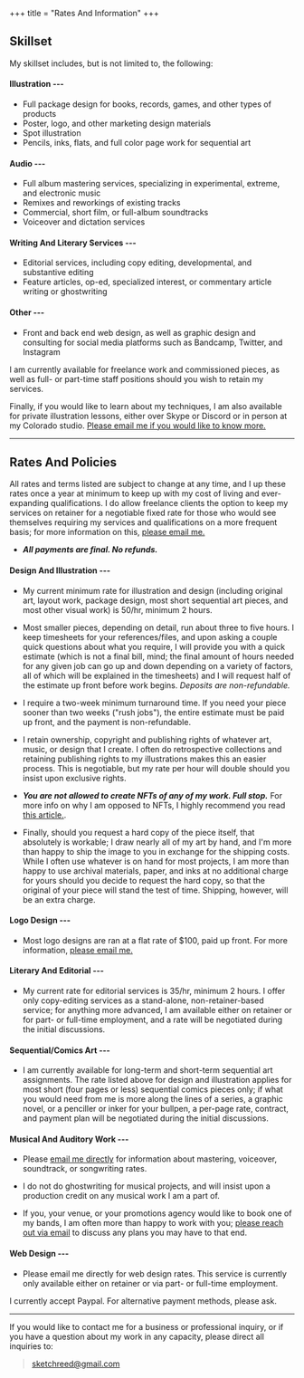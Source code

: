 +++
title = "Rates And Information"
+++


## Skillset

My skillset includes, but is not limited to, the following:


#### Illustration ---
* Full package design for books, records, games, and other types of products
* Poster, logo, and other marketing design materials
* Spot illustration
* Pencils, inks, flats, and full color page work for sequential art

#### Audio ---
* Full album mastering services, specializing in experimental, extreme, and electronic music
* Remixes and reworkings of existing tracks
* Commercial, short film, or full-album soundtracks
* Voiceover and dictation services

#### Writing And Literary Services ---
* Editorial services, including copy editing, developmental, and substantive editing
* Feature articles, op-ed, specialized interest, or commentary article writing or ghostwriting

#### Other ---
* Front and back end web design, as well as graphic design and consulting for social media platforms such as Bandcamp, Twitter, and Instagram

I am currently available for freelance work and commissioned pieces, as well as full- or part-time staff positions should you wish to retain my services.

Finally, if you would like to learn about my techniques, I am also available for private illustration lessons, either over Skype or Discord or in person at my Colorado studio. [Please email me if you would like to know more.](mailto:sketchreed@gmail.com)

---

## Rates And Policies

All rates and terms listed are subject to change at any time, and I up these rates once a year at minimum to keep up with my cost of living and ever-expanding qualifications. I do allow freelance clients the option to keep my services on retainer for a negotiable fixed rate for those who would see themselves requiring my services and qualifications on a more frequent basis; for more information on this, [please email me.](mailto:sketchreed@gmail.com)

* ___All payments are final. No refunds.___

#### Design And Illustration ---

* My current minimum rate for illustration and design (including original art, layout work, package design, most short sequential art pieces, and most other visual work) is 50/hr, minimum 2 hours.

* Most smaller pieces, depending on detail, run about three to five hours. I keep timesheets for your references/files, and upon asking a couple quick questions about what you require, I will provide you with a quick estimate (which is not a final bill, mind; the final amount of hours needed for any given job can go up and down depending on a variety of factors, all of which will be explained in the timesheets) and I will request half of the estimate up front before work begins. _Deposits are non-refundable._   

* I require a two-week minimum turnaround time. If you need your piece sooner than two weeks ("rush jobs"), the entire estimate must be paid up front, and the payment is non-refundable.

* I retain ownership, copyright and publishing rights of whatever art, music, or design that I create. I often do retrospective collections and retaining publishing rights to my illustrations makes this an easier process. This is negotiable, but my rate per hour will double should you insist upon exclusive rights.

* ___You are not allowed to create NFTs of any of my work. Full stop.___ For more info on why I am opposed to NFTs, I highly recommend you read [this article.](https://www.ntdaily.com/nfts-are-not-just-bad-for-the-environment-they-are-also-stupid/).

* Finally, should you request a hard copy of the piece itself, that absolutely is workable; I draw nearly all of my art by hand, and I'm more than happy to ship the image to you in exchange for the shipping costs. While I often use whatever is on hand for most projects, I am more than happy to use archival materials, paper, and inks at no additional charge for yours should you decide to request the hard copy, so that the original of your piece will stand the test of time. Shipping, however, will be an extra charge.

#### Logo Design ---

* Most logo designs are ran at a flat rate of $100, paid up front. For more information, [please email me.](mailto:sketchreed@gmail.com)

#### Literary And Editorial ---

* My current rate for editorial services is 35/hr, minimum 2 hours. I offer only copy-editing services as a stand-alone, non-retainer-based service; for anything more advanced, I am available either on retainer or for part- or full-time employment, and a rate will be negotiated during the initial discussions.

#### Sequential/Comics Art ---

* I am currently available for long-term and short-term sequential art assignments. The rate listed above for design and illustration applies for most short (four pages or less) sequential comics pieces only; if what you would need from me is more along the lines of a series, a graphic novel, or a penciller or inker for your bullpen, a per-page rate, contract, and payment plan will be negotiated during the initial discussions.

#### Musical And Auditory Work ---

* Please [email me directly](mailto:sketchreed@gmail.com) for information about mastering, voiceover, soundtrack, or songwriting rates.

* I do not do ghostwriting for musical projects, and will insist upon a production credit on any musical work I am a part of.

* If you, your venue, or your promotions agency would like to book one of my bands, I am often more than happy to work with you; [please reach out via email](mailto:sketchreed@gmail.com) to discuss any plans you may have to that end.

#### Web Design ---

* Please email me directly for web design rates. This service is currently only available either on retainer or via part- or full-time employment.

I currently accept Paypal. For alternative payment methods, please ask.

---

If you would like to contact me for a business or professional inquiry, or if you have a question about my work in any capacity, please direct all inquiries to:

> [sketchreed@gmail.com](mailto:sketchreed@gmail.com)
